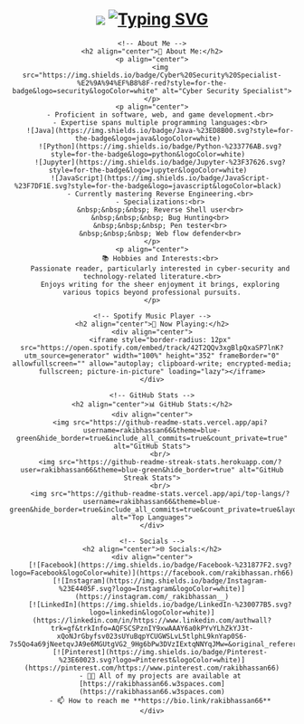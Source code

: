 <div align="center">
    <!-- Header -->
    <h1 align="center"> 
        <img src="https://readme-typing-svg.herokuapp.com/?font=Righteous&size=35&center=true&vCenter=true&width=500&height=70&duration=4000&lines=Hey%2C+This_is(Equarius)" /> 
        <a href="https://git.io/typing-svg"><img src="https://readme-typing-svg.herokuapp.com?font=Fira+Code&pause=1000&color=41C9E2&background=AD24CA00&random=false&width=435&lines=Welcome%2C+It's+an+honor+to+have+you" alt="Typing SVG" /></a>
    </h1>
    
    <!-- About Me -->
    <h2 align="center">💫 About Me:</h2>
    <p align="center">
        <img src="https://img.shields.io/badge/Cyber%20Security%20Specialist-%E2%9A%94%EF%B8%8F-red?style=for-the-badge&logo=security&logoColor=white" alt="Cyber Security Specialist">
    </p>
    <p align="center">
        - Proficient in software, web, and game development.<br>
        - Expertise spans multiple programming languages:<br>
        ![Java](https://img.shields.io/badge/Java-%23ED8B00.svg?style=for-the-badge&logo=java&logoColor=white)  
        ![Python](https://img.shields.io/badge/Python-%233776AB.svg?style=for-the-badge&logo=python&logoColor=white)  
        ![Jupyter](https://img.shields.io/badge/Jupyter-%23F37626.svg?style=for-the-badge&logo=jupyter&logoColor=white)  
        ![JavaScript](https://img.shields.io/badge/JavaScript-%23F7DF1E.svg?style=for-the-badge&logo=javascript&logoColor=black)  
        - Currently mastering Reverse Engineering.<br>
        - Specializations:<br>
        &nbsp;&nbsp;&nbsp; Reverse Shell user<br>
        &nbsp;&nbsp;&nbsp; Bug Hunting<br>
        &nbsp;&nbsp;&nbsp; Pen tester<br>
        &nbsp;&nbsp;&nbsp; Web flow defender<br>
    </p>
    <p align="center">
        📚 Hobbies and Interests:<br>
        Passionate reader, particularly interested in cyber-security and technology-related literature.<br>
        Enjoys writing for the sheer enjoyment it brings, exploring various topics beyond professional pursuits.
    </p>
    
    <!-- Spotify Music Player -->
    <h2 align="center">🎵 Now Playing:</h2>
    <div align="center">
        <iframe style="border-radius: 12px" src="https://open.spotify.com/embed/track/42T2QQv3xgBlpQxaSP7lnK?utm_source=generator" width="100%" height="352" frameBorder="0" allowfullscreen="" allow="autoplay; clipboard-write; encrypted-media; fullscreen; picture-in-picture" loading="lazy"></iframe>
    </div>
    
    <!-- GitHub Stats -->
    <h2 align="center">📊 GitHub Stats:</h2>
    <div align="center">
        <img src="https://github-readme-stats.vercel.app/api?username=rakibhassan66&theme=blue-green&hide_border=true&include_all_commits=true&count_private=true" alt="GitHub Stats">
        <br/>
        <img src="https://github-readme-streak-stats.herokuapp.com/?user=rakibhassan66&theme=blue-green&hide_border=true" alt="GitHub Streak Stats">
        <br/>
        <img src="https://github-readme-stats.vercel.app/api/top-langs/?username=rakibhassan66&theme=blue-green&hide_border=true&include_all_commits=true&count_private=true&layout=compact" alt="Top Languages">
    </div>
    
    <!-- Socials -->
    <h2 align="center">🌐 Socials:</h2>
    <div align="center">
        [![Facebook](https://img.shields.io/badge/Facebook-%231877F2.svg?logo=Facebook&logoColor=white)](https://facebook.com/rakibhassan.rh66)
        [![Instagram](https://img.shields.io/badge/Instagram-%23E4405F.svg?logo=Instagram&logoColor=white)](https://instagram.com/_rakibhassan__)
        [![LinkedIn](https://img.shields.io/badge/LinkedIn-%230077B5.svg?logo=linkedin&logoColor=white)](https://linkedin.com/in/https://www.linkedin.com/authwall?trk=gf&trkInfo=AQFSCSPznIY9xwAAAY6a0kPYvYLhZkYJ3t-xQoNJrGbyfsv023sUYuBqpYCUGWSLvL5tlphL9knYap0S6-7s5Qo4a69jNeetqvJA9e6MGUtgVG2_9Hg6bPw3DVzIExtqNNYqJMw=&original_referer=https://bio.link/&sessionRedirect=https%3A%2F%2Fwww.linkedin.com%2Fin%2Frakibhassan66)
        [![Pinterest](https://img.shields.io/badge/Pinterest-%23E60023.svg?logo=Pinterest&logoColor=white)](https://pinterest.com/https://www.pinterest.com/rakibhassan66)
        - 👨‍💻 All of my projects are available at [https://rakibhassan66.w3spaces.com](https://rakibhassan66.w3spaces.com)
        - 📫 How to reach me **https://bio.link/rakibhassan66**
    </div>
</div>
